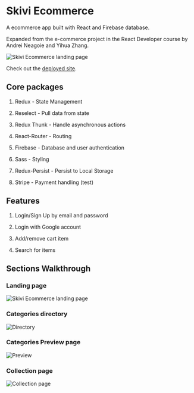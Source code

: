 # Skivi Ecommerce

A ecommerce app built with React and Firebase database.

Expanded from the e-commerce project in the React Developer course by Andrei Neagoie and Yihua Zhang.

![Skivi Ecommerce landing page](https://i.ibb.co/3hsVN17/2020-07-22-9.png)

Check out the [deployed site](https://skivi-clothing.netlify.app).

## Core packages

1. Redux - State Management

2. Reselect - Pull data from state

2. Redux Thunk - Handle asynchronous actions

3. React-Router - Routing

4. Firebase - Database and user authentication

5. Sass - Styling

6. Redux-Persist - Persist to Local Storage

7. Stripe - Payment handling (test)

## Features

1. Login/Sign Up by email and password

2. Login with Google account

3. Add/remove cart item

4. Search for items


## Sections Walkthrough

### Landing page

![Skivi Ecommerce landing page](https://i.ibb.co/3hsVN17/2020-07-22-9.png)

### Categories directory

![Directory](https://i.ibb.co/vvsV49T/2020-07-22-4.png)

### Categories Preview page

![Preview](https://i.ibb.co/B3SYhCF/2020-07-22-5.png)

### Collection page

![Collection page](https://i.ibb.co/gmwxMLK/2020-07-22-7.png)


